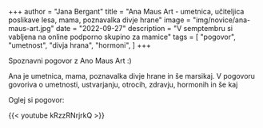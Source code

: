 +++
author = "Jana Bergant"
title = "Ana Maus Art - umetnica, učiteljica poslikave lesa, mama, poznavalka divje hrane"
image = "img/novice/ana-maus-art.jpg"
date = "2022-09-27"
description = "V semptembru si vabljena na online podporno skupino za mamice"
tags = [
    "pogovor",
    "umetnost",
    "divja hrana",
    "hormoni",
]
+++

Spoznavni pogovor z Ano Maus Art :)

Ana je umetnica, mama, poznavalka divje hrane in še marsikaj.
V pogovoru govoriva o umetnosti, ustvarjanju, otrocih, zdravju, hormonih in še kaj

Oglej si pogovor:


{{< youtube kRzzRNrjrkQ >}}




